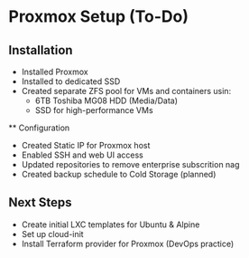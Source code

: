 # Proxmox Setup (To-Do)

## Installation
- Installed Proxmox 
- Installed to dedicated SSD
- Created separate ZFS pool for VMs and containers usin:
  - 6TB Toshiba MG08 HDD (Media/Data)
  - SSD for high-performance VMs

** Configuration
- Created Static IP for Proxmox host
- Enabled SSH and web UI access
- Updated repositories to remove enterprise subscrition nag
- Created backup schedule to Cold Storage (planned)

## Next Steps
- Create initial LXC templates for Ubuntu & Alpine
- Set up cloud-init
- Install Terraform provider for Proxmox (DevOps practice)
